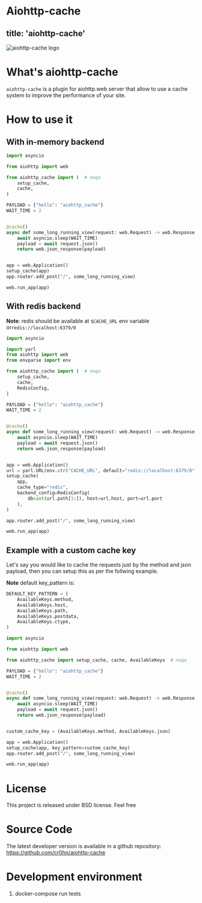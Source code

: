 # Aiohttp-cache
title: 'aiohttp-cache'
---

![aiohttp-cache logo](https://raw.githubusercontent.com/cr0hn/aiohttp-cache/master/doc/source/_static/aiohttp-cache-128x128.png)


# What's aiohttp-cache

`aiohttp-cache` is a plugin for aiohttp.web server that allow to use a
cache system to improve the performance of your site.

# How to use it

## With in-memory backend

```python
import asyncio

from aiohttp import web

from aiohttp_cache import (  # noqa
    setup_cache,
    cache,
)

PAYLOAD = {"hello": "aiohttp_cache"}
WAIT_TIME = 2


@cache()
async def some_long_running_view(request: web.Request) -> web.Response:
    await asyncio.sleep(WAIT_TIME)
    payload = await request.json()
    return web.json_response(payload)


app = web.Application()
setup_cache(app)
app.router.add_post("/", some_long_running_view)

web.run_app(app)
```

## With redis backend

**Note**: redis should be available at
 `$CACHE_URL` env variable or`redis://localhost:6379/0`

```python
import asyncio

import yarl
from aiohttp import web
from envparse import env

from aiohttp_cache import (  # noqa
    setup_cache,
    cache,
    RedisConfig,
)

PAYLOAD = {"hello": "aiohttp_cache"}
WAIT_TIME = 2


@cache()
async def some_long_running_view(request: web.Request) -> web.Response:
    await asyncio.sleep(WAIT_TIME)
    payload = await request.json()
    return web.json_response(payload)


app = web.Application()
url = yarl.URL(env.str("CACHE_URL", default="redis://localhost:6379/0"))
setup_cache(
    app,
    cache_type="redis",
    backend_config=RedisConfig(
        db=int(url.path[1:]), host=url.host, port=url.port
    ),
)

app.router.add_post("/", some_long_running_view)

web.run_app(app)
```

## Example with a custom cache key

Let's say you would like to cache the requests just by the method and
json payload, then you can setup this as per the follwing example.

**Note** default key_pattern is:

```python
DEFAULT_KEY_PATTERN = (
    AvailableKeys.method,
    AvailableKeys.host,
    AvailableKeys.path,
    AvailableKeys.postdata,
    AvailableKeys.ctype,
)
```

```python
import asyncio

from aiohttp import web

from aiohttp_cache import setup_cache, cache, AvailableKeys  # noqa

PAYLOAD = {"hello": "aiohttp_cache"}
WAIT_TIME = 2


@cache()
async def some_long_running_view(request: web.Request) -> web.Response:
    await asyncio.sleep(WAIT_TIME)
    payload = await request.json()
    return web.json_response(payload)


custom_cache_key = (AvailableKeys.method, AvailableKeys.json)

app = web.Application()
setup_cache(app, key_pattern=custom_cache_key)
app.router.add_post("/", some_long_running_view)

web.run_app(app)
```

# License

This project is released under BSD license. Feel free

# Source Code

The latest developer version is available in a github repository:
<https://github.com/cr0hn/aiohttp-cache>

# Development environment

1.  docker-compose run tests
